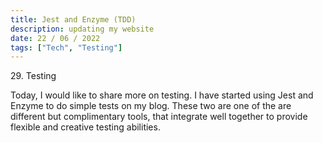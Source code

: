 ```yaml
---
title: Jest and Enzyme (TDD)
description: updating my website
date: 22 / 06 / 2022
tags: ["Tech", "Testing"]
---
```


<p>29. Testing</p>

<p> 
Today, I would like to share more on testing. I have started using Jest and Enzyme to do simple tests on my blog. These two are one of the are different but complimentary tools, that integrate well together to provide flexible and creative testing abilities.
</p>
<img src="/Blog/20220621.png" alt="">
